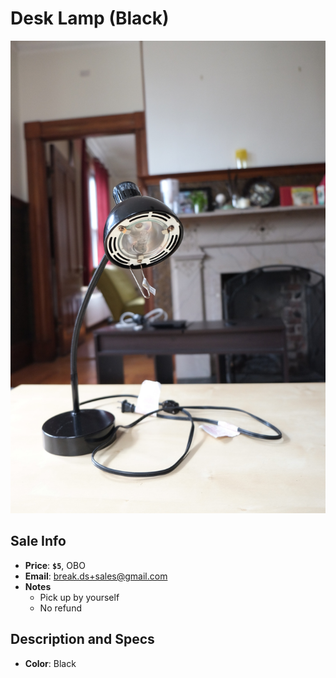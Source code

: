 # Desk Lamp (Black)

![Desk Lamp](https://github.com/breakds/moving-sales/blob/master/photo/resized/lamp_black.JPG)

## Sale Info

* **Price**: **`$5`**, OBO
* **Email**: break.ds+sales@gmail.com
* **Notes** 
  * Pick up by yourself
  * No refund

## Description and Specs

* **Color**: Black
